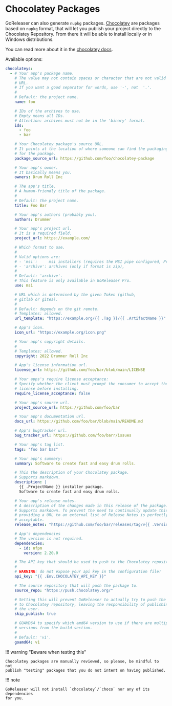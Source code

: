 # Chocolatey Packages

GoReleaser can also generate `nupkg` packages.
[Chocolatey](http://chocolatey.org/) are packages based on `nupkg` format, that
will let you publish your project directly to the Chocolatey Repository. From
there it will be able to install locally or in Windows distributions.

You can read more about it in the [chocolatey docs](https://docs.chocolatey.org/).

Available options:

```yaml title=".goreleaser.yaml"
chocolateys:
  - # Your app's package name.
    # The value may not contain spaces or character that are not valid for a
    # URL.
    # If you want a good separator for words, use '-', not  '.'.
    #
    # Default: the project name.
    name: foo

    # IDs of the archives to use.
    # Empty means all IDs.
    # Attention: archives must not be in the 'binary' format.
    ids:
      - foo
      - bar

    # Your Chocolatey package's source URL.
    # It points at the location of where someone can find the packaging files
    # for the package.
    package_source_url: https://github.com/foo/chocolatey-package

    # Your app's owner.
    # It basically means you.
    owners: Drum Roll Inc

    # The app's title.
    # A human-friendly title of the package.
    #
    # Default: the project name.
    title: Foo Bar

    # Your app's authors (probably you).
    authors: Drummer

    # Your app's project url.
    # It is a required field.
    project_url: https://example.com/

    # Which format to use.
    #
    # Valid options are:
    # - 'msi':     msi installers (requires the MSI pipe configured, Pro only)
    # - 'archive': archives (only if format is zip),
    #
    # Default: 'archive'.
    # This feature is only available in GoReleaser Pro.
    use: msi

    # URL which is determined by the given Token (github,
    # gitlab or gitea).
    #
    # Default: depends on the git remote.
    # Templates: allowed.
    url_template: "https://example.org/{{ .Tag }}/{{ .ArtifactName }}"

    # App's icon.
    icon_url: "https://example.org/icon.png"

    # Your app's copyright details.
    #
    # Templates: allowed.
    copyright: 2022 Drummer Roll Inc

    # App's license information url.
    license_url: https://github.com/foo/bar/blob/main/LICENSE

    # Your apps's require license acceptance:
    # Specify whether the client must prompt the consumer to accept the package
    # license before installing.
    require_license_acceptance: false

    # Your app's source url.
    project_source_url: https://github.com/foo/bar

    # Your app's documentation url.
    docs_url: https://github.com/foo/bar/blob/main/README.md

    # App's bugtracker url.
    bug_tracker_url: https://github.com/foo/barr/issues

    # Your app's tag list.
    tags: "foo bar baz"

    # Your app's summary:
    summary: Software to create fast and easy drum rolls.

    # This the description of your Chocolatey package.
    # Supports markdown.
    description: |
      {{ .ProjectName }} installer package.
      Software to create fast and easy drum rolls.

    # Your app's release notes.
    # A description of the changes made in this release of the package.
    # Supports markdown. To prevent the need to continually update this field,
    # providing a URL to an external list of Release Notes is perfectly
    # acceptable.
    release_notes: "https://github.com/foo/bar/releases/tag/v{{ .Version }}"

    # App's dependencies
    # The version is not required.
    dependencies:
      - id: nfpm
        version: 2.20.0

    # The API key that should be used to push to the Chocolatey repository.
    #
    # WARNING: do not expose your api key in the configuration file!
    api_key: "{{ .Env.CHOCOLATEY_API_KEY }}"

    # The source repository that will push the package to.
    source_repo: "https://push.chocolatey.org/"

    # Setting this will prevent GoReleaser to actually try to push the package
    # to Chocolatey repository, leaving the responsibility of publishing it to
    # the user.
    skip_publish: true

    # GOAMD64 to specify which amd64 version to use if there are multiple
    # versions from the build section.
    #
    # Default: 'v1'.
    goamd64: v1
```

!!! warning "Beware when testing this"

    Chocolatey packages are manually reviewed, so please, be mindful to not
    publish "testing" packages that you do not intent on having published.

<!-- md:templates -->

!!! note

    GoReleaser will not install `chocolatey`/`choco` nor any of its dependencies
    for you.
